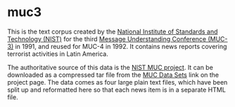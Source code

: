 # muc3
This is the text corpus created by the [National Institute of Standards and Technology (NIST)](http://www.nist.gov/) for the third [Message Understanding Conference (MUC-3)](https://en.wikipedia.org/wiki/Message_Understanding_Conference) in 1991, and reused for MUC-4 in 1992. It contains news reports covering terrorist activities in Latin America.

The authoritative source of this data is the [NIST MUC project](http://www-nlpir.nist.gov/related_projects/muc/). It can be downloaded as a compressed tar file from the [MUC Data Sets](http://www-nlpir.nist.gov/related_projects/muc/muc_data/muc_data_index.html) link on the project page. The data comes as four large plain text files, which have been split up and reformatted here so that each news item is in a separate HTML file.
